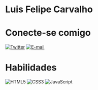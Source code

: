 
# Luis Felipe Carvalho

# Conecte-se comigo
[![Twitter](https://img.shields.io/badge/Twitter-000?style=for-the-badge&logo=twitter)](https://twitter.com/ghtac1)
[![E-mail](https://img.shields.io/badge/-Email-000?style=for-the-badge&logo=microsoft-outlook&logoColor=007BFF)](mailto:lfelipe467@gmail.com)

# Habilidades
![HTML5](https://img.shields.io/badge/HTML5-000?style=for-the-badge&logo=html5)
![CSS3](https://img.shields.io/badge/CSS3-000?style=for-the-badge&logo=css3&logoColor=264CE4) ![JavaScript](https://img.shields.io/badge/JavaScript-000?style=for-the-badge&logo=javascript)